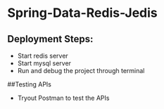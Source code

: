 # Spring-Data-Redis-Jedis
## Deployment Steps:
- Start redis server
- Start mysql server
- Run and debug the project through terminal

##Testing APIs
- Tryout Postman to test the APIs
